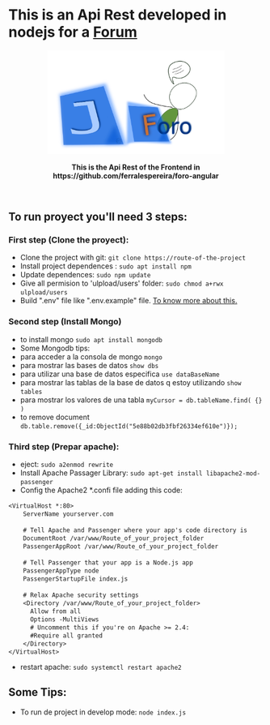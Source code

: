 # This is an Api Rest developed in nodejs for a [Forum](https://foro.javierfolder.com/)

<p align="center">
  <img src="https://github.com/ferralespereira/foro-angular/blob/master/src/assets/img/jforo1.svg" width="350" title="Foro Angular">
</p>

<p align="center">
<strong> This is the Api Rest of the Frontend in https://github.com/ferralespereira/foro-angular</strong>
</p>
<br>

## To run proyect you'll need 3 steps:
### First step (Clone the proyect):
* Clone the project with git: `git clone https://route-of-the-project` 
* Install project dependences : `sudo apt install npm`
* Update dependences: `sudo npm update`
* Give all permision to 'ulpload/users' folder: `sudo chmod a+rwx ulpload/users`
* Build ".env" file like ".env.example" file. [To know more about this.](https://www.freecodecamp.org/news/how-to-use-node-environment-variables-with-a-dotenv-file-for-node-js-and-npm/)

### Second step (Install Mongo)
* to install mongo `sudo apt install mongodb`
* Some Mongodb tips:
* para acceder a la consola de mongo `mongo`
* para mostrar las bases de datos `show dbs`
* para utilizar una base de datos especifica `use dataBaseName`
* para mostrar las tablas de la base de datos q estoy utilizando `show tables`
* para mostrar los valores de una tabla `myCursor = db.tableName.find( {} )`
* to remove document `db.table.remove({_id:ObjectId("5e88b02db3fbf26334ef610e")});`

### Third step (Prepar apache):
* eject: `sudo a2enmod rewrite`
* Install Apache Passager Library: `sudo apt-get install libapache2-mod-passenger`
* Config the Apache2 *.confi file adding this code:
```
<VirtualHost *:80>
    ServerName yourserver.com

    # Tell Apache and Passenger where your app's code directory is
    DocumentRoot /var/www/Route_of_your_project_folder
    PassengerAppRoot /var/www/Route_of_your_project_folder

    # Tell Passenger that your app is a Node.js app
    PassengerAppType node
    PassengerStartupFile index.js

    # Relax Apache security settings
    <Directory /var/www/Route_of_your_project_folder>
      Allow from all
      Options -MultiViews
      # Uncomment this if you're on Apache >= 2.4:
      #Require all granted
    </Directory>
</VirtualHost>
```
* restart apache: `sudo systemctl restart apache2`

## Some Tips:
* To run de project in develop mode: `node index.js`